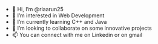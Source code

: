 - 👋 Hi, I’m @riaarun25
- 👀 I’m interested in Web Development 
- 🌱 I’m currently learning C++ and Java
- 💞️ I’m looking to collaborate on some innovative projects
- 📫 You can connect with me on Linkedin or on gmail 

<!---
riaarun25/riaarun25 is a ✨ special ✨ repository because its `README.md` (this file) appears on your GitHub profile.
You can click the Preview link to take a look at your changes.
--->
